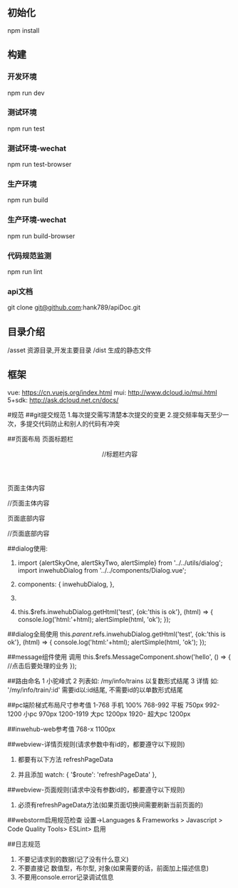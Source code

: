 ## 初始化
npm install

## 构建
### 开发环境
npm run dev

### 测试环境
npm run test

### 测试环境-wechat
npm run test-browser

### 生产环境
npm run build

### 生产环境-wechat
npm run build-browser

### 代码规范监测
npm run lint

### api文档
git clone git@github.com:hank789/apiDoc.git

## 目录介绍
/asset  资源目录,开发主要目录
/dist   生成的静态文件


## 框架
vue: https://cn.vuejs.org/index.html
mui: http://www.dcloud.io/mui.html
5+sdk: http://ask.dcloud.net.cn/docs/

#规范
##git提交规范
1.每次提交需写清楚本次提交的变更
2.提交频率每天至少一次，多提交代码防止和别人的代码有冲突

##页面布局
  页面标题栏
    <header class="mui-bar-nav">
        //标题栏内容
    </header>

  页面主体内容
    <div class="mui-content">
        //页面主体内容
    </div>

  页面底部内容
    <nav class="footer-bar">
        //页面底部内容
    </nav>


##dialog使用:
1. import {alertSkyOne, alertSkyTwo, alertSimple} from '../../utils/dialog';
     import inwehubDialog from '../../components/Dialog.vue';

2.  components: {
         inwehubDialog,
       },

3. <inwehubDialog ref="inwehubDialog"></inwehubDialog>


4. this.$refs.inwehubDialog.getHtml('test', {ok:'this is ok'}, (html) => {
             console.log('html:'+html);
             alertSimple(html, 'ok');
         });


##dialog全局使用
  this.$parent.$refs.inwehubDialog.getHtml('test', {ok:'this is ok'}, (html) => {
            console.log('html:'+html);
            alertSimple(html, 'ok');
        });



##message组件使用
    调用
      this.$refs.MessageComponent.show('hello', () => {
          //点击后要处理的业务
            });




##路由命名
   1 小驼峰式
   2 列表如: /my/info/trains 以复数形式结尾
   3 详情
        如: '/my/info/train/:id'  需要id以:id结尾, 不需要id的以单数形式结尾


##pc端阶梯式布局尺寸参考值
    1-768        手机    100%
    768-992      平板    750px
    992-1200     小pc    970px
    1200-1919    大pc    1200px
    1920-        超大pc  1200px



##inwehub-web参考值
    768-x  1100px



##webview-详情页规则(请求参数中有id的，都要遵守以下规则)
1. 都要有以下方法
    refreshPageData

2. 并且添加
      watch: {
        '$route': 'refreshPageData'
      },


##webview-页面规则(请求中没有参数id的，都要遵守以下规则)
1. 必须有refreshPageData方法(如果页面切换间需要刷新当前页面的)


##webstorm启用规范检查
    设置->Languages & Frameworks > Javascript > Code Quality Tools> ESLint> 启用


##日志规范
1. 不要记请求到的数据(记了没有什么意义)
2. 不要直接记 数值型，布尔型, 对象(如果需要的话，前面加上描述信息)
3. 不要用console.error记录调试信息

